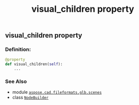 ﻿---
title: visual_children property
second_title: Aspose.CAD for Python via .NET API References
description: 
type: docs
weight: 160
url: /python-net/aspose.cad.fileformats.glb.scenes/nodebuilder/visual_children/
is_root: false
---

## visual_children property

### Definition:
```python
@property
def visual_children(self):
    ...
```

### See Also
* module [`aspose.cad.fileformats.glb.scenes`](../../)
* class [`NodeBuilder`](/cad/python-net/aspose.cad.fileformats.glb.scenes/nodebuilder)
